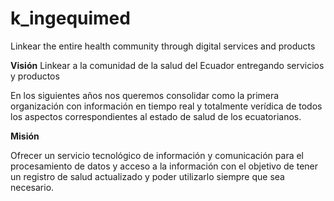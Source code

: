# k_ingequimed
Linkear the entire health community through digital services and products

**Visión**
Linkear a la comunidad de la salud del Ecuador entregando servicios y productos

En los siguientes años nos queremos consolidar como la primera organización con información en tiempo real y totalmente verídica de todos los aspectos correspondientes al estado de salud de los ecuatorianos.

**Misión**


Ofrecer un servicio tecnológico de información y comunicación para el procesamiento de datos y acceso a la información con el objetivo de tener un registro de salud actualizado y poder utilizarlo siempre que sea necesario.
